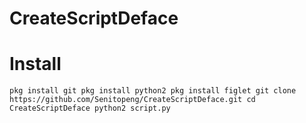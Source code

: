 # CreateScriptDeface

# Install
``
pkg install git
pkg install python2
pkg install figlet
git clone https://github.com/Senitopeng/CreateScriptDeface.git
cd CreateScriptDeface
python2 script.py
``
